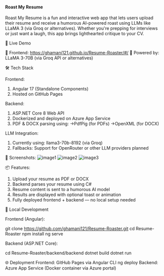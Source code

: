 #### **Roast My Resume**

Roast My Resume is a fun and interactive web app that lets users upload their resume and receive a humorous AI-powered roast using LLMs like LLaMA 3 (via Groq or alternatives). Whether you're prepping for interviews or just want a laugh, this app brings lighthearted critique to your CV.

🚀 Live Demo

📍 Frontend: https://ghamani121.github.io/Resume-Roaster/#/
🧠 Powered by: LLaMA 3-70B (via Groq API or alternatives)

🛠️ Tech Stack

Frontend:
1. Angular 17 (Standalone Components)
2. Hosted on GitHub Pages

Backend:
1. ASP.NET Core 8 Web API
2. Dockerized and deployed on Azure App Service
3. PDF & DOCX parsing using:
->PdfPig (for PDFs)
->OpenXML (for DOCX)

LLM Integration:
1. Currently using: llama3-70b-8192 (via Groq)
2. Fallbacks: Support for OpenRouter or other LLM providers planned

📸 Screenshots:
![image1](https://github.com/user-attachments/assets/21315354-6b8b-449c-8a32-20d6cc5fb68b)
![image2](https://github.com/user-attachments/assets/0e6f1173-7dfd-4659-b228-fa4f4105bc35)
![image3](https://github.com/user-attachments/assets/112d1f5d-1358-42e9-ae5b-0f93bbb9dadf)

📦 Features:
1. Upload your resume as PDF or DOCX
2. Backend parses your resume using C#
3. Resume content is sent to a humorous AI model
4. Results are displayed with optional toast or animation
5. Fully deployed frontend + backend — no local setup needed

🚧 Local Development

Frontend (Angular):

git clone https://github.com/ghamani121/Resume-Roaster.git
cd Resume-Roaster
npm install
ng serve

Backend (ASP.NET Core):

cd Resume-Roaster/backend/backend
dotnet build
dotnet run

🌐 Deployment
Frontend: GitHub Pages via Angular CLI ng deploy
Backend: Azure App Service (Docker container via Azure portal)

